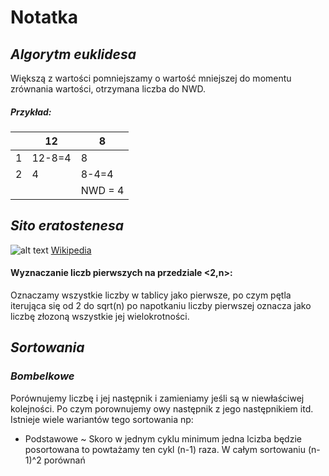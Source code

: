# Notatka

## *Algorytm euklidesa*

Większą z wartości pomniejszamy o wartość mniejszej do momentu zrównania wartości, otrzymana liczba do NWD.

##### Przykład: 

|   | 12  | 8  |
| ------------ | ------------ | ------------ |
|  1 | 12-8=4  | 8  |
|  2 | 4  | 8-4=4  |
|  |  |NWD = 4|

## *Sito eratostenesa*

![alt text](https://upload.wikimedia.org/wikipedia/commons/b/b9/Sieve_of_Eratosthenes_animation.gif)
[Wikipedia](https://pl.wikipedia.org/wiki/Sito_Eratostenesa)

#### Wyznaczanie liczb pierwszych na przedziale <2,n>:
  
Oznaczamy wszystkie liczby w tablicy jako pierwsze, po czym pętla iterująca się od 2 do sqrt(n) po napotkaniu liczby pierwszej oznacza jako liczbę złozoną wszystkie jej wielokrotności.


## *Sortowania*

### *Bombelkowe*

Porównujemy liczbę i jej następnik i zamieniamy jeśli są w niewłaściwej kolejności. Po czym porownujemy owy następnik z jego następnikiem itd. Istnieje wiele wariantów tego sortowania np: 

- Podstawowe ~ Skoro w jednym cyklu minimum jedna lcizba będzie posortowana to powtażamy ten cykl (n-1) raza. W całym sortowaniu (n-1)^2 porównań
